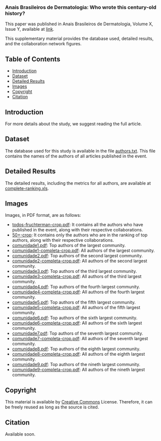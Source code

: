 ### Anais Brasileiros de Dermatologia: Who wrote this century-old history?

This paper was published in Anais Brasileiros de Dermatologia, Volume X, Issue Y, available at [link](https://www.scielo.br/j/abd/grid).

This supplementary material provides the database used, detailed results, and the collaboration network figures.

## Table of Contents

- [Introduction](#Introduction)
- [Dataset](#Dataset)
- [Detailed Results](#Detailed-Results)
- [Images](#Images)
- [Copyright](#Copyright)
- [Citation](#Citation)

## Introduction

For more details about the study, we suggest reading the full article.

## Dataset

The database used for this study is available in the file [authors.txt](https://github.com/Sandrocamargo/publications/blob/main/abd25/autores.txt). This file contains the names of the authors of all articles published in the event.

## Detailed Results

The detailed results, including the metrics for all authors, are available at [complete-ranking.xls](https://github.com/Sandrocamargo/publications/blob/main/abd25/complete-ranking.xls). 

## Images

Images, in PDF format, are as follows:
- [todos-fruchterman-crop.pdf](https://github.com/Sandrocamargo/publications/blob/main/abd25/todos-fruchterman-crop.pdf): It contains all the authors who have published in the event, along with their respective collaborations.
- [50+-crop](https://github.com/Sandrocamargo/publications/blob/main/abd25/50+-crop.pdf): It contains only the authors who are in the ranking of top authors, along with their respective collaborations.
- [comunidade1.pdf](https://github.com/Sandrocamargo/publications/blob/main/abd25/comunidade1-crop.pdf): Top authors of the largest community.
- [comunidade1-completa-crop.pdf](https://github.com/Sandrocamargo/publications/blob/main/abd25/comunidade1-completa-crop.pdf): All authors of the largest community.
- [comunidade2.pdf](https://github.com/Sandrocamargo/publications/blob/main/abd25/comunidade2-crop.pdf): Top authors of the second largest community.
- [comunidade2-completa-crop.pdf](https://github.com/Sandrocamargo/publications/blob/main/abd25/comunidade2-completa-crop.pdf): All authors of the second largest community.
- [comunidade3.pdf](https://github.com/Sandrocamargo/publications/blob/main/abd25/comunidade3-crop.pdf): Top authors of the third largest community.
- [comunidade3-completa-crop.pdf](https://github.com/Sandrocamargo/publications/blob/main/abd25/comunidade3-completa-crop.pdf): All authors of the third largest community.
- [comunidade4.pdf](https://github.com/Sandrocamargo/publications/blob/main/abd25/comunidade4-crop.pdf): Top authors of the fourth largest community.
- [comunidade4-completa-crop.pdf](https://github.com/Sandrocamargo/publications/blob/main/abd25/comunidade4-completa-crop.pdf): All authors of the fourth largest community.
- [comunidade5.pdf](https://github.com/Sandrocamargo/publications/blob/main/abd25/comunidade5-crop.pdf): Top authors of the fifth largest community.
- [comunidade5-completa-crop.pdf](https://github.com/Sandrocamargo/publications/blob/main/abd25/comunidade5-completa-crop.pdf): All authors of the fifth largest community.
- [comunidade6.pdf](https://github.com/Sandrocamargo/publications/blob/main/abd25/comunidade6-crop.pdf): Top authors of the sixth largest community.
- [comunidade6-completa-crop.pdf](https://github.com/Sandrocamargo/publications/blob/main/abd25/comunidade6-completa-crop.pdf): All authors of the sixth largest community.
- [comunidade7.pdf](https://github.com/Sandrocamargo/publications/blob/main/abd25/comunidade7-crop.pdf): Top authors of the seventh largest community.
- [comunidade7-completa-crop.pdf](https://github.com/Sandrocamargo/publications/blob/main/abd25/comunidade7-completa-crop.pdf): All authors of the seventh largest community.
- [comunidade8.pdf](https://github.com/Sandrocamargo/publications/blob/main/abd25/comunidade8-crop.pdf): Top authors of the eighth largest community.
- [comunidade8-completa-crop.pdf](https://github.com/Sandrocamargo/publications/blob/main/abd25/comunidade8-completa-crop.pdf): All authors of the eighth largest community.
- [comunidade9.pdf](https://github.com/Sandrocamargo/publications/blob/main/abd25/comunidade9-crop.pdf): Top authors of the nineth largest community.
- [comunidade9-completa-crop.pdf](https://github.com/Sandrocamargo/publications/blob/main/abd25/comunidade9-completa-crop.pdf): All authors of the nineth largest community.



## Copyright

This material is available by [Creative Commons](https://creativecommons.org/licenses/by/3.0/) License. Therefore, it can be freely reused as long as the source is cited.

## Citation

Available soon.
